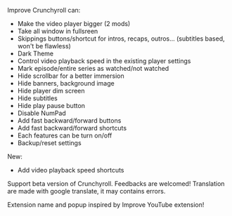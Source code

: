 Improve Crunchyroll can:
 - Make the video player bigger (2 mods)
 - Take all window in fullsreen
 - Skippings buttons/shortcut for intros, recaps, outros... (subtitles based, won't be flawless)
 - Dark Theme
 - Control video playback speed in the existing player settings
 - Mark episode/entire series as watched/not watched
 - Hide scrollbar for a better immersion
 - Hide banners, background image
 - Hide player dim screen
 - Hide subtitles
 - Hide play pause button
 - Disable NumPad
 - Add fast backward/forward buttons
 - Add fast backward/forward shortcuts
 - Each features can be turn on/off
 - Backup/reset settings

New:
 - Add video playback speed shortcuts

Support beta version of Crunchyroll.
Feedbacks are welcomed!
Translation are made with google translate, it may contains errors.

Extension name and popup inspired by Improve YouTube extension!
